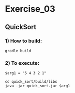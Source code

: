 # Exercise_03

## QuickSort

### 1) How to build:
```
gradle build
```
### 2) To execute:
```
$arg1 = "5 4 3 2 1"

cd quick_sort/build/libs
java -jar quick_sort.jar $arg1
```
